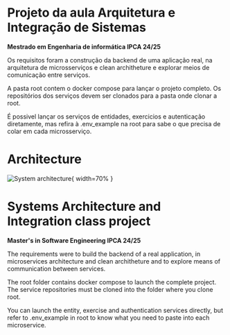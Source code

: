 # Projeto da aula Arquitetura e Integração de Sistemas
__Mestrado em Engenharia de informática IPCA 24/25__

Os requisitos foram a construção da backend de uma aplicação real, na arquitetura de microsserviços e clean architheture e explorar meios de comunicação entre serviços.

A pasta root contem o docker compose para lançar o projeto completo. Os repositórios dos serviços devem ser clonados para a pasta onde clonar a root.

É possivel lançar os serviços de entidades, exercicios e autenticação diretamente, mas refira à .env_example na root para sabe o que precisa de colar em cada microsserviço.

# Architecture

![System architecture](https://drive.usercontent.google.com/download?id=1K5VnpWd0pTKfu1YP1z5kXTc3v7XVfBOe&export=view){ width=70% }



# Systems Architecture and Integration class project
__Master's in Software Engineering IPCA 24/25__

The requirements were to build the backend of a real application, in microservices architecture and clean architheture and to explore means of communication between services.

The root folder contains docker compose to launch the complete project. The service repositories must be cloned into the folder where you clone root.

You can launch the entity, exercise and authentication services directly, but refer to .env_example in root to know what you need to paste into each microservice.
